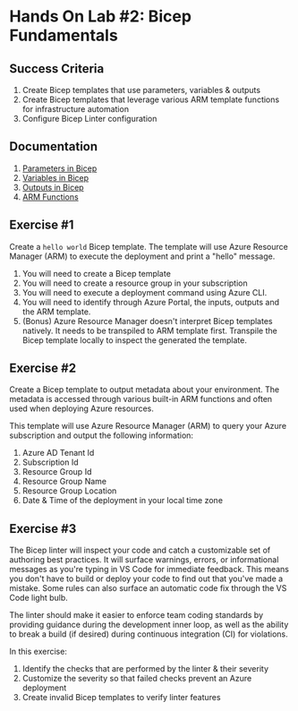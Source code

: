 # Hands On Lab #2:  Bicep Fundamentals

## Success Criteria

1. Create Bicep templates that use parameters, variables & outputs
2. Create Bicep templates that leverage various ARM template functions for infrastructure automation
3. Configure Bicep Linter configuration

## Documentation

1. [Parameters in Bicep](https://docs.microsoft.com/azure/azure-resource-manager/bicep/parameters)
2. [Variables in Bicep](https://docs.microsoft.com/azure/azure-resource-manager/bicep/variables)
3. [Outputs in Bicep](https://docs.microsoft.com/azure/azure-resource-manager/bicep/outputs)
4. [ARM Functions](https://docs.microsoft.com/en-us/azure/azure-resource-manager/templates/template-functions-date)

## Exercise #1

Create a `hello world` Bicep template.  The template will use Azure Resource Manager (ARM) to execute the deployment and print a "hello" message.

1. You will need to create a Bicep template
2. You will need to create a resource group in your subscription
3. You will need to execute a deployment command using Azure CLI.
4. You will need to identify through Azure Portal, the inputs, outputs and the ARM template.
5. (Bonus) Azure Resource Manager doesn't interpret Bicep templates natively.  It needs to be transpiled to ARM template first.  Transpile the Bicep template locally to inspect the generated the template.

## Exercise #2

Create a Bicep template to output metadata about your environment.  The metadata is accessed through various built-in ARM functions and often used when deploying Azure resources.

This template will use Azure Resource Manager (ARM) to query your Azure subscription and output the following information:

1. Azure AD Tenant Id
2. Subscription Id
3. Resource Group Id
4. Resource Group Name
5. Resource Group Location
6. Date & Time of the deployment in your local time zone

## Exercise #3

The Bicep linter will inspect your code and catch a customizable set of authoring best practices. It will surface warnings, errors, or informational messages as you're typing in VS Code for immediate feedback. This means you don't have to build or deploy your code to find out that you've made a mistake. Some rules can also surface an automatic code fix through the VS Code light bulb.

The linter should make it easier to enforce team coding standards by providing guidance during the development inner loop, as well as the ability to break a build (if desired) during continuous integration (CI) for violations.

In this exercise:

1. Identify the checks that are performed by the linter & their severity
2. Customize the severity so that failed checks prevent an Azure deployment
3. Create invalid Bicep templates to verify linter features

